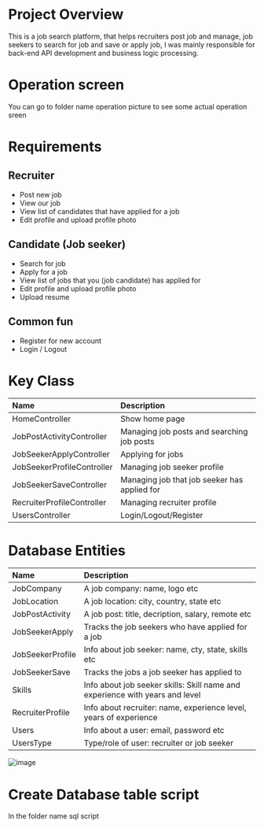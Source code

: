 # Project Overview
   This is a job search platform, that helps recruiters post job and manage, job seekers to search for job and save or apply job, I was mainly responsible for back-end API development and business logic processing.

# Operation screen
   You can go to folder name operation picture to see some actual operation sreen

# Requirements
  ## Recruiter
  * Post new job
  * View our job
  * View list of candidates that have applied for a job
  * Edit profile and upload profile photo
  ## Candidate (Job seeker)
  * Search for job
  * Apply for a job
  * View list of jobs that you (job candidate) has applied for
  * Edit profile and upload profile photo
  * Upload resume  
  ## Common fun
  * Register for new account
  * Login / Logout

# Key Class
| Name  | Description |
| :--- | :--- |
| HomeController  | Show home page  |
| JobPostActivityController  | Managing job posts and searching job posts |
| JobSeekerApplyController  | Applying for jobs  |
| JobSeekerProfileController  | Managing job seeker profile  |
| JobSeekerSaveController  | Managing job that job seeker has applied for  |
| RecruiterProfileController  | Managing recruiter profile  |
| UsersController  | Login/Logout/Register  |

# Database Entities
| Name  | Description |
| :--- | :--- |
| JobCompany  | A job company: name, logo etc  |
| JobLocation  | A job location: city, country, state etc |
| JobPostActivity  | A job post: title, decription, salary, remote etc  |
| JobSeekerApply  | Tracks the job seekers who have applied for a job |
| JobSeekerProfile  | Info about job seeker: name, cty, state, skills etc  |
| JobSeekerSave  | Tracks the jobs a job seeker has applied to  |
| Skills  | Info about job seeker skills: Skill name and experience with years and level  |
| RecruiterProfile  | Info about recruiter: name, experience level, years of experience  |
| Users  | Info about a user: email, password etc  |
| UsersType  | Type/role of user: recruiter or job seeker  |

![image](https://github.com/user-attachments/assets/742114e5-8efe-4ad6-81be-535273a1cfd9)

# Create Database table script
In the folder name sql script
